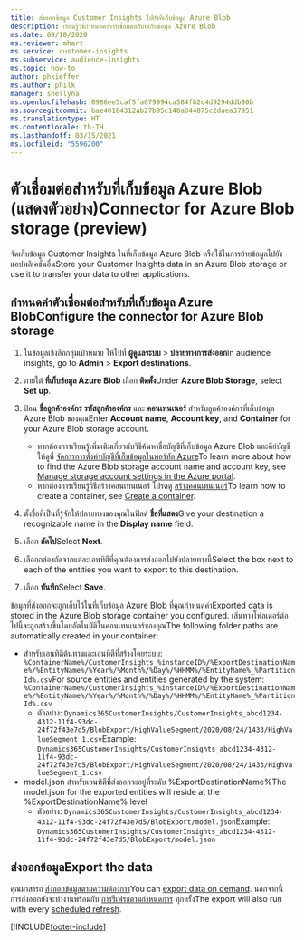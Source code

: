 ```yaml
---
title: ส่งออกข้อมูล Customer Insights ไปยังที่เก็บข้อมูล Azure Blob
description: เรียนรู้วิธีกำหนดค่าการเชื่อมต่อกับที่เก็บข้อมูล Azure Blob
ms.date: 09/18/2020
ms.reviewer: mhart
ms.service: customer-insights
ms.subservice: audience-insights
ms.topic: how-to
author: phkieffer
ms.author: philk
manager: shellyha
ms.openlocfilehash: 0986ee5caf5fa079994ca584fb2c4d9294ddb80b
ms.sourcegitcommit: bae40184312ab27b95c140a044875c2daea37951
ms.translationtype: HT
ms.contentlocale: th-TH
ms.lasthandoff: 03/15/2021
ms.locfileid: "5596200"
---
```

# <a name="connector-for-azure-blob-storage-preview"></a><span data-ttu-id="c6620-103">ตัวเชื่อมต่อสำหรับที่เก็บข้อมูล Azure Blob (แสดงตัวอย่าง)</span><span class="sxs-lookup"><span data-stu-id="c6620-103">Connector for Azure Blob storage (preview)</span></span>

<span data-ttu-id="c6620-104">จัดเก็บข้อมูล Customer Insights ในที่เก็บข้อมูล Azure Blob หรือใช้ในการย้ายข้อมูลไปยังแอปพลิเคชันอื่น</span><span class="sxs-lookup"><span data-stu-id="c6620-104">Store your Customer Insights data in an Azure Blob storage or use it to transfer your data to other applications.</span></span>

## <a name="configure-the-connector-for-azure-blob-storage"></a><span data-ttu-id="c6620-105">กำหนดค่าตัวเชื่อมต่อสำหรับที่เก็บข้อมูล Azure Blob</span><span class="sxs-lookup"><span data-stu-id="c6620-105">Configure the connector for Azure Blob storage</span></span>

1. <span data-ttu-id="c6620-106">ในข้อมูลเชิงลึกกลุ่มเป้าหมาย ให้ไปที่ **ผู้ดูแลระบบ** > **ปลายทางการส่งออก**</span><span class="sxs-lookup"><span data-stu-id="c6620-106">In audience insights, go to **Admin** > **Export destinations**.</span></span>

1. <span data-ttu-id="c6620-107">ภายใต้ **ที่เก็บข้อมูล Azure Blob** เลือก **ติดตั้ง**</span><span class="sxs-lookup"><span data-stu-id="c6620-107">Under **Azure Blob Storage**, select **Set up**.</span></span>

1. <span data-ttu-id="c6620-108">ป้อน **ชื่อลูกค้าองค์กร** **รหัสลูกค้าองค์กร** และ **คอนเทนเนอร์** สำหรับลูกค้าองค์กรที่เก็บข้อมูล Azure Blob ของคุณ</span><span class="sxs-lookup"><span data-stu-id="c6620-108">Enter **Account name**, **Account key**, and **Container** for your Azure Blob storage account.</span></span>
    - <span data-ttu-id="c6620-109">หากต้องการเรียนรู้เพิ่มเติมเกี่ยวกับวิธีค้นหาชื่อบัญชีที่เก็บข้อมูล Azure Blob และคีย์บัญชี ให้ดูที่ [จัดการการตั้งค่าบัญชีที่เก็บข้อมูลในพอร์ทัล Azure](/azure/storage/common/storage-account-manage)</span><span class="sxs-lookup"><span data-stu-id="c6620-109">To learn more about how to find the Azure Blob storage account name and account key, see [Manage storage account settings in the Azure portal](/azure/storage/common/storage-account-manage).</span></span>
    - <span data-ttu-id="c6620-110">หากต้องการเรียนรู้วิธีสร้างคอนเทนเนอร์ โปรดดู [สร้างคอนเทนเนอร์](/azure/storage/blobs/storage-quickstart-blobs-portal#create-a-container)</span><span class="sxs-lookup"><span data-stu-id="c6620-110">To learn how to create a container, see [Create a container](/azure/storage/blobs/storage-quickstart-blobs-portal#create-a-container).</span></span>

1. <span data-ttu-id="c6620-111">ตั้งชื่อที่เป็นที่รู้จักให้ปลายทางของคุณในฟิลด์ **ชื่อที่แสดง**</span><span class="sxs-lookup"><span data-stu-id="c6620-111">Give your destination a recognizable name in the **Display name** field.</span></span>

1. <span data-ttu-id="c6620-112">เลือก **ถัดไป**</span><span class="sxs-lookup"><span data-stu-id="c6620-112">Select **Next**.</span></span>

1. <span data-ttu-id="c6620-113">เลือกกล่องถัดจากแต่ละเอนทิตีที่คุณต้องการส่งออกไปยังปลายทางนี้</span><span class="sxs-lookup"><span data-stu-id="c6620-113">Select the box next to each of the entities you want to export to this destination.</span></span>

1. <span data-ttu-id="c6620-114">เลือก **บันทึก**</span><span class="sxs-lookup"><span data-stu-id="c6620-114">Select **Save**.</span></span>

<span data-ttu-id="c6620-115">ข้อมูลที่ส่งออกจะถูกเก็บไว้ในที่เก็บข้อมูล Azure Blob ที่คุณกำหนดค่า</span><span class="sxs-lookup"><span data-stu-id="c6620-115">Exported data is stored in the Azure Blob storage container you configured.</span></span> <span data-ttu-id="c6620-116">เส้นทางโฟลเดอร์ต่อไปนี้จะถูกสร้างขึ้นโดยอัตโนมัติในคอนเทนเนอร์ของคุณ</span><span class="sxs-lookup"><span data-stu-id="c6620-116">The following folder paths are automatically created in your container:</span></span>

- <span data-ttu-id="c6620-117">สำหรับเอนทิตีต้นทางและเอนทิตีที่สร้างโดยระบบ: `%ContainerName%/CustomerInsights_%instanceID%/%ExportDestinationName%/%EntityName%/%Year%/%Month%/%Day%/%HHMM%/%EntityName%_%PartitionId%.csv`</span><span class="sxs-lookup"><span data-stu-id="c6620-117">For source entities and entities generated by the system: `%ContainerName%/CustomerInsights_%instanceID%/%ExportDestinationName%/%EntityName%/%Year%/%Month%/%Day%/%HHMM%/%EntityName%_%PartitionId%.csv`</span></span>
  - <span data-ttu-id="c6620-118">ตัวอย่าง: `Dynamics365CustomerInsights/CustomerInsights_abcd1234-4312-11f4-93dc-24f72f43e7d5/BlobExport/HighValueSegment/2020/08/24/1433/HighValueSegment_1.csv`</span><span class="sxs-lookup"><span data-stu-id="c6620-118">Example: `Dynamics365CustomerInsights/CustomerInsights_abcd1234-4312-11f4-93dc-24f72f43e7d5/BlobExport/HighValueSegment/2020/08/24/1433/HighValueSegment_1.csv`</span></span>
- <span data-ttu-id="c6620-119">model.json สำหรับเอนทิตีที่ส่งออกจะอยู่ที่ระดับ %ExportDestinationName%</span><span class="sxs-lookup"><span data-stu-id="c6620-119">The model.json for the exported entities will reside at the %ExportDestinationName% level</span></span>
  - <span data-ttu-id="c6620-120">ตัวอย่าง: `Dynamics365CustomerInsights/CustomerInsights_abcd1234-4312-11f4-93dc-24f72f43e7d5/BlobExport/model.json`</span><span class="sxs-lookup"><span data-stu-id="c6620-120">Example: `Dynamics365CustomerInsights/CustomerInsights_abcd1234-4312-11f4-93dc-24f72f43e7d5/BlobExport/model.json`</span></span>

## <a name="export-the-data"></a><span data-ttu-id="c6620-121">ส่งออกข้อมูล</span><span class="sxs-lookup"><span data-stu-id="c6620-121">Export the data</span></span>

<span data-ttu-id="c6620-122">คุณมาสารถ [ส่งออกข้อมูลตามความต้องการ](export-destinations.md#export-data-on-demand)</span><span class="sxs-lookup"><span data-stu-id="c6620-122">You can [export data on demand](export-destinations.md#export-data-on-demand).</span></span> <span data-ttu-id="c6620-123">นอกจากนี้ การส่งออกยังจะทำงานพร้อมกับ [การรีเฟรชตามกำหนดการ](system.md#schedule-tab) ทุกครั้ง</span><span class="sxs-lookup"><span data-stu-id="c6620-123">The export will also run with every [scheduled refresh](system.md#schedule-tab).</span></span>


[!INCLUDE[footer-include](../includes/footer-banner.md)]